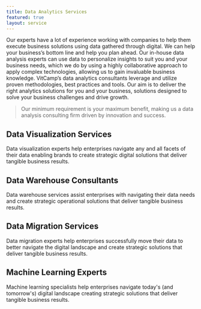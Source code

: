 ```yaml
---
title: Data Analytics Services
featured: true
layout: service 
---
```



Our experts have a lot of experience working with companies to help them execute business solutions using data gathered through digital. We can help your business’s bottom line and help you plan ahead. Our in-house data analysis experts can use data to personalize insights to suit you and your business needs, which we do by using a highly collaborative approach to apply complex technologies, allowing us to gain invaluable business knowledge.
VitCamp’s data analytics consultants leverage and utilize proven methodologies, best practices and tools. 
Our aim is to deliver the right analytics solutions for you and your business, solutions designed to solve your business challenges and drive growth. 

> Our minimum requirement is your maximum benefit, making us a data analysis consulting firm driven by innovation and success.


## Data Visualization Services

Data visualization experts help enterprises navigate any and all facets of their data enabling brands to create strategic digital solutions that deliver tangible business results.

## Data Warehouse Consultants

Data warehouse services assist enterprises with navigating their data needs and create strategic operational solutions that deliver tangible business results.

## Data Migration Services

Data migration experts help enterprises successfully move their data to better navigate the digital landscape and create strategic solutions that deliver tangible business results.

## Machine Learning Experts
Machine learning specialists help enterprises navigate today's (and tomorrow's) digital landscape creating strategic solutions that deliver tangible business results.
